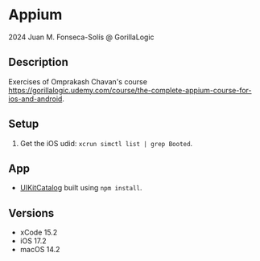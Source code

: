 # Appium

2024 Juan M. Fonseca-Solís @ GorillaLogic

## Description
Exercises of Omprakash Chavan's course https://gorillalogic.udemy.com/course/the-complete-appium-course-for-ios-and-android.

## Setup
1. Get the iOS udid: `xcrun simctl list | grep Booted`.

## App
* [UIKitCatalog](https://github.com/appium/ios-uicatalog) built using `npm install`.

## Versions
* xCode 15.2
* iOS 17.2
* macOS 14.2